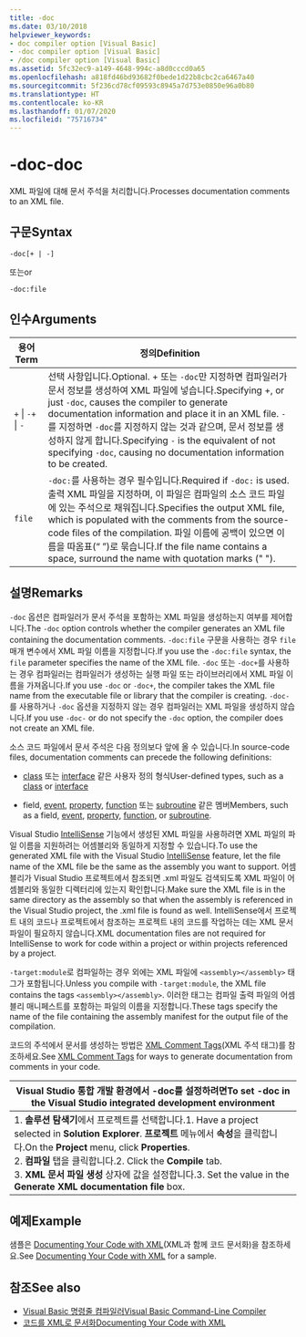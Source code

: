 ```yaml
---
title: -doc
ms.date: 03/10/2018
helpviewer_keywords:
- doc compiler option [Visual Basic]
- -doc compiler option [Visual Basic]
- /doc compiler option [Visual Basic]
ms.assetid: 5fc32ec9-a149-4648-994c-a8d0cccd0a65
ms.openlocfilehash: a818fd46bd93682f0bede1d22b8cbc2ca6467a40
ms.sourcegitcommit: 5f236cd78cf09593c8945a7d753e0850e96a0b80
ms.translationtype: HT
ms.contentlocale: ko-KR
ms.lasthandoff: 01/07/2020
ms.locfileid: "75716734"
---
```

# <a name="-doc"></a><span data-ttu-id="a4d85-102">-doc</span><span class="sxs-lookup"><span data-stu-id="a4d85-102">-doc</span></span>
<span data-ttu-id="a4d85-103">XML 파일에 대해 문서 주석을 처리합니다.</span><span class="sxs-lookup"><span data-stu-id="a4d85-103">Processes documentation comments to an XML file.</span></span>  
  
## <a name="syntax"></a><span data-ttu-id="a4d85-104">구문</span><span class="sxs-lookup"><span data-stu-id="a4d85-104">Syntax</span></span>  
  
```console  
-doc[+ | -]  
```

<span data-ttu-id="a4d85-105">또는</span><span class="sxs-lookup"><span data-stu-id="a4d85-105">or</span></span>  

```console
-doc:file  
```  
  
## <a name="arguments"></a><span data-ttu-id="a4d85-106">인수</span><span class="sxs-lookup"><span data-stu-id="a4d85-106">Arguments</span></span>  
  
|<span data-ttu-id="a4d85-107">용어</span><span class="sxs-lookup"><span data-stu-id="a4d85-107">Term</span></span>|<span data-ttu-id="a4d85-108">정의</span><span class="sxs-lookup"><span data-stu-id="a4d85-108">Definition</span></span>|  
|---|---|  
|<span data-ttu-id="a4d85-109">`+` &#124; `-`</span><span class="sxs-lookup"><span data-stu-id="a4d85-109">`+` &#124; `-`</span></span>|<span data-ttu-id="a4d85-110">선택 사항입니다.</span><span class="sxs-lookup"><span data-stu-id="a4d85-110">Optional.</span></span> <span data-ttu-id="a4d85-111">\+ 또는 `-doc`만 지정하면 컴파일러가 문서 정보를 생성하여 XML 파일에 넣습니다.</span><span class="sxs-lookup"><span data-stu-id="a4d85-111">Specifying +, or just `-doc`, causes the compiler to generate documentation information and place it in an XML file.</span></span> <span data-ttu-id="a4d85-112">`-`를 지정하면 `-doc`를 지정하지 않는 것과 같으며, 문서 정보를 생성하지 않게 합니다.</span><span class="sxs-lookup"><span data-stu-id="a4d85-112">Specifying `-` is the equivalent of not specifying `-doc`, causing no documentation information to be created.</span></span>|  
|`file`|<span data-ttu-id="a4d85-113">`-doc:`를 사용하는 경우 필수입니다.</span><span class="sxs-lookup"><span data-stu-id="a4d85-113">Required if `-doc:` is used.</span></span> <span data-ttu-id="a4d85-114">출력 XML 파일을 지정하며, 이 파일은 컴파일의 소스 코드 파일에 있는 주석으로 채워집니다.</span><span class="sxs-lookup"><span data-stu-id="a4d85-114">Specifies the output XML file, which is populated with the comments from the source-code files of the compilation.</span></span> <span data-ttu-id="a4d85-115">파일 이름에 공백이 있으면 이름을 따옴표(“ ”)로 묶습니다.</span><span class="sxs-lookup"><span data-stu-id="a4d85-115">If the file name contains a space, surround the name with quotation marks (" ").</span></span>|  
  
## <a name="remarks"></a><span data-ttu-id="a4d85-116">설명</span><span class="sxs-lookup"><span data-stu-id="a4d85-116">Remarks</span></span>  
 <span data-ttu-id="a4d85-117">`-doc` 옵션은 컴파일러가 문서 주석을 포함하는 XML 파일을 생성하는지 여부를 제어합니다.</span><span class="sxs-lookup"><span data-stu-id="a4d85-117">The `-doc` option controls whether the compiler generates an XML file containing the documentation comments.</span></span> <span data-ttu-id="a4d85-118">`-doc:file` 구문을 사용하는 경우 `file` 매개 변수에서 XML 파일 이름을 지정합니다.</span><span class="sxs-lookup"><span data-stu-id="a4d85-118">If you use the `-doc:file` syntax, the `file` parameter specifies the name of the XML file.</span></span> <span data-ttu-id="a4d85-119">`-doc` 또는 `-doc+`를 사용하는 경우 컴파일러는 컴파일러가 생성하는 실행 파일 또는 라이브러리에서 XML 파일 이름을 가져옵니다.</span><span class="sxs-lookup"><span data-stu-id="a4d85-119">If you use `-doc` or `-doc+`, the compiler takes the XML file name from the executable file or library that the compiler is creating.</span></span> <span data-ttu-id="a4d85-120">`-doc-`를 사용하거나 `-doc` 옵션을 지정하지 않는 경우 컴파일러는 XML 파일을 생성하지 않습니다.</span><span class="sxs-lookup"><span data-stu-id="a4d85-120">If you use `-doc-` or do not specify the `-doc` option, the compiler does not create an XML file.</span></span>  
  
 <span data-ttu-id="a4d85-121">소스 코드 파일에서 문서 주석은 다음 정의보다 앞에 올 수 있습니다.</span><span class="sxs-lookup"><span data-stu-id="a4d85-121">In source-code files, documentation comments can precede the following definitions:</span></span>  
  
- <span data-ttu-id="a4d85-122">[class](../../../visual-basic/language-reference/statements/class-statement.md) 또는 [interface](../../../visual-basic/language-reference/statements/interface-statement.md) 같은 사용자 정의 형식</span><span class="sxs-lookup"><span data-stu-id="a4d85-122">User-defined types, such as a [class](../../../visual-basic/language-reference/statements/class-statement.md) or [interface](../../../visual-basic/language-reference/statements/interface-statement.md)</span></span>  
  
- <span data-ttu-id="a4d85-123">field, [event](../../../visual-basic/language-reference/statements/event-statement.md), [property](../../../visual-basic/language-reference/statements/property-statement.md), [function](../../../visual-basic/language-reference/statements/function-statement.md) 또는 [subroutine](../../../visual-basic/language-reference/statements/sub-statement.md) 같은 멤버</span><span class="sxs-lookup"><span data-stu-id="a4d85-123">Members, such as a field, [event](../../../visual-basic/language-reference/statements/event-statement.md), [property](../../../visual-basic/language-reference/statements/property-statement.md), [function](../../../visual-basic/language-reference/statements/function-statement.md), or [subroutine](../../../visual-basic/language-reference/statements/sub-statement.md).</span></span>  
  
 <span data-ttu-id="a4d85-124">Visual Studio [IntelliSense](/visualstudio/ide/using-intellisense) 기능에서 생성된 XML 파일을 사용하려면 XML 파일의 파일 이름을 지원하려는 어셈블리와 동일하게 지정할 수 있습니다.</span><span class="sxs-lookup"><span data-stu-id="a4d85-124">To use the generated XML file with the Visual Studio [IntelliSense](/visualstudio/ide/using-intellisense) feature, let the file name of the XML file be the same as the assembly you want to support.</span></span> <span data-ttu-id="a4d85-125">어셈블리가 Visual Studio 프로젝트에서 참조되면 .xml 파일도 검색되도록 XML 파일이 어셈블리와 동일한 디렉터리에 있는지 확인합니다.</span><span class="sxs-lookup"><span data-stu-id="a4d85-125">Make sure the XML file is in the same directory as the assembly so that when the assembly is referenced in the Visual Studio project, the .xml file is found as well.</span></span> <span data-ttu-id="a4d85-126">IntelliSense에서 프로젝트 내의 코드나 프로젝트에서 참조하는 프로젝트 내의 코드를 작업하는 데는 XML 문서 파일이 필요하지 않습니다.</span><span class="sxs-lookup"><span data-stu-id="a4d85-126">XML documentation files are not required for IntelliSense to work for code within a project or within projects referenced by a project.</span></span>  
  
 <span data-ttu-id="a4d85-127">`-target:module`로 컴파일하는 경우 외에는 XML 파일에 `<assembly></assembly>` 태그가 포함됩니다.</span><span class="sxs-lookup"><span data-stu-id="a4d85-127">Unless you compile with `-target:module`, the XML file contains the tags `<assembly></assembly>`.</span></span> <span data-ttu-id="a4d85-128">이러한 태그는 컴파일 출력 파일의 어셈블리 매니페스트를 포함하는 파일의 이름을 지정합니다.</span><span class="sxs-lookup"><span data-stu-id="a4d85-128">These tags specify the name of the file containing the assembly manifest for the output file of the compilation.</span></span>  
  
 <span data-ttu-id="a4d85-129">코드의 주석에서 문서를 생성하는 방법은 [XML Comment Tags](../../../visual-basic/language-reference/xmldoc/index.md)(XML 주석 태그)를 참조하세요.</span><span class="sxs-lookup"><span data-stu-id="a4d85-129">See [XML Comment Tags](../../../visual-basic/language-reference/xmldoc/index.md) for ways to generate documentation from comments in your code.</span></span>  
  
|<span data-ttu-id="a4d85-130">Visual Studio 통합 개발 환경에서 -doc를 설정하려면</span><span class="sxs-lookup"><span data-stu-id="a4d85-130">To set -doc in the Visual Studio integrated development environment</span></span>|  
|---|  
|<span data-ttu-id="a4d85-131">1.  **솔루션 탐색기**에서 프로젝트를 선택합니다.</span><span class="sxs-lookup"><span data-stu-id="a4d85-131">1.  Have a project selected in **Solution Explorer**.</span></span> <span data-ttu-id="a4d85-132">**프로젝트** 메뉴에서 **속성**을 클릭합니다.</span><span class="sxs-lookup"><span data-stu-id="a4d85-132">On the **Project** menu, click **Properties**.</span></span> <br /><span data-ttu-id="a4d85-133">2.  **컴파일** 탭을 클릭합니다.</span><span class="sxs-lookup"><span data-stu-id="a4d85-133">2.  Click the **Compile** tab.</span></span><br /><span data-ttu-id="a4d85-134">3.  **XML 문서 파일 생성** 상자에 값을 설정합니다.</span><span class="sxs-lookup"><span data-stu-id="a4d85-134">3.  Set the value in the **Generate XML documentation file** box.</span></span>|  
  
## <a name="example"></a><span data-ttu-id="a4d85-135">예제</span><span class="sxs-lookup"><span data-stu-id="a4d85-135">Example</span></span>  
 <span data-ttu-id="a4d85-136">샘플은 [Documenting Your Code with XML](../../../visual-basic/programming-guide/program-structure/documenting-your-code-with-xml.md)(XML과 함께 코드 문서화)을 참조하세요.</span><span class="sxs-lookup"><span data-stu-id="a4d85-136">See [Documenting Your Code with XML](../../../visual-basic/programming-guide/program-structure/documenting-your-code-with-xml.md) for a sample.</span></span>  
  
## <a name="see-also"></a><span data-ttu-id="a4d85-137">참조</span><span class="sxs-lookup"><span data-stu-id="a4d85-137">See also</span></span>

- [<span data-ttu-id="a4d85-138">Visual Basic 명령줄 컴파일러</span><span class="sxs-lookup"><span data-stu-id="a4d85-138">Visual Basic Command-Line Compiler</span></span>](../../../visual-basic/reference/command-line-compiler/index.md)
- [<span data-ttu-id="a4d85-139">코드를 XML로 문서화</span><span class="sxs-lookup"><span data-stu-id="a4d85-139">Documenting Your Code with XML</span></span>](../../../visual-basic/programming-guide/program-structure/documenting-your-code-with-xml.md)
